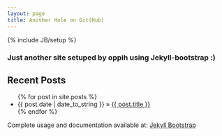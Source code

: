 ```yaml
---
layout: page
title: Another Hole on Git(Hub)
---
```

{% include JB/setup %}

### Just another site setuped by oppih using Jekyll-bootstrap :)
    
## Recent Posts

<ul class="posts">
  {% for post in site.posts %}
    <li><span>{{ post.date | date_to_string }}</span> &raquo; <a href="{{ BASE_PATH }}{{ post.url }}">{{ post.title }}</a></li>
  {% endfor %}
</ul>

Complete usage and documentation available at: [Jekyll Bootstrap](http://jekyllbootstrap.com)
